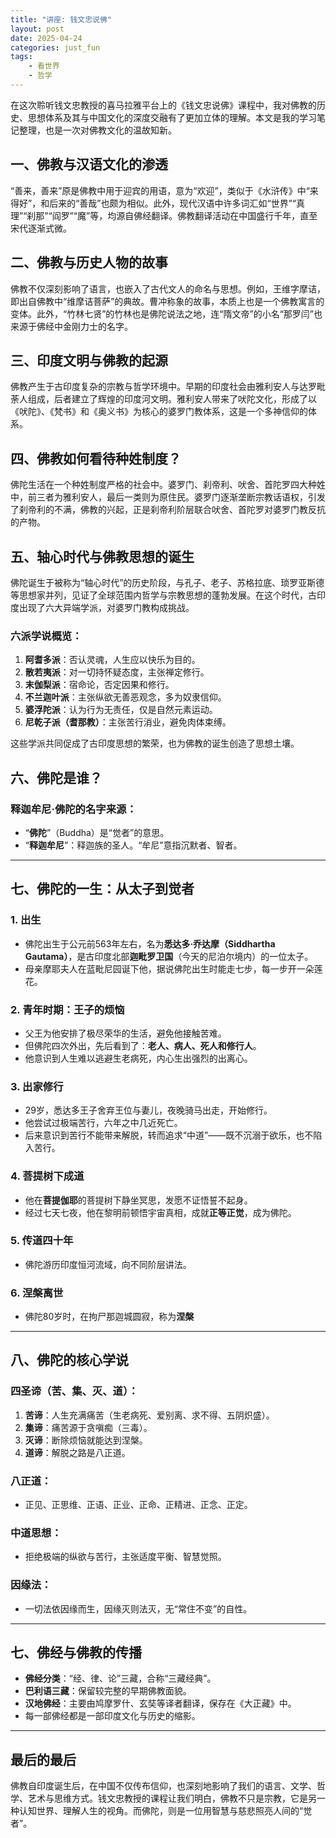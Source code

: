 ```yaml
---
title: "讲座: 钱文忠说佛"
layout: post
date: 2025-04-24
categories: just_fun
tags:
    - 看世界
    - 哲学
---
```


在这次聆听钱文忠教授的喜马拉雅平台上的《钱文忠说佛》课程中，我对佛教的历史、思想体系及其与中国文化的深度交融有了更加立体的理解。本文是我的学习笔记整理，也是一次对佛教文化的温故知新。

## 一、佛教与汉语文化的渗透

“善来，善来”原是佛教中用于迎宾的用语，意为“欢迎”，类似于《水浒传》中“来得好”，和后来的“善哉”也颇为相似。此外，现代汉语中许多词汇如“世界”“真理”“刹那”“阎罗”“魔”等，均源自佛经翻译。佛教翻译活动在中国盛行千年，直至宋代逐渐式微。

## 二、佛教与历史人物的故事

佛教不仅深刻影响了语言，也嵌入了古代文人的命名与思想。例如，王维字摩诘，即出自佛教中“维摩诘菩萨”的典故。曹冲称象的故事，本质上也是一个佛教寓言的变体。此外，“竹林七贤”的竹林也是佛陀说法之地，连“隋文帝”的小名“那罗闫”也来源于佛经中金刚力士的名字。

## 三、印度文明与佛教的起源

佛教产生于古印度复杂的宗教与哲学环境中。早期的印度社会由雅利安人与达罗毗荼人组成，后者建立了辉煌的印度河文明。雅利安人带来了吠陀文化，形成了以《吠陀》、《梵书》和《奥义书》为核心的婆罗门教体系，这是一个多神信仰的体系。

## 四、佛教如何看待种姓制度？

佛陀生活在一个种姓制度严格的社会中。婆罗门、刹帝利、吠舍、首陀罗四大种姓中，前三者为雅利安人，最后一类则为原住民。婆罗门逐渐垄断宗教话语权，引发了刹帝利的不满，佛教的兴起，正是刹帝利阶层联合吠舍、首陀罗对婆罗门教反抗的产物。

## 五、轴心时代与佛教思想的诞生

佛陀诞生于被称为“轴心时代”的历史阶段，与孔子、老子、苏格拉底、琐罗亚斯德等思想家并列，见证了全球范围内哲学与宗教思想的蓬勃发展。在这个时代，古印度出现了六大异端学派，对婆罗门教构成挑战。

### 六派学说概览：

1. **阿耆多派**：否认灵魂，人生应以快乐为目的。
2. **散若夷派**：对一切持怀疑态度，主张禅定修行。
3. **末伽梨派**：宿命论，否定因果和修行。
4. **不兰迦叶派**：主张纵欲无善恶观念，多为奴隶信仰。
5. **婆浮陀派**：认为行为无责任，仅是自然元素运动。
6. **尼乾子派（耆那教）**：主张苦行消业，避免肉体束缚。

这些学派共同促成了古印度思想的繁荣，也为佛教的诞生创造了思想土壤。


## 六、佛陀是谁？

### 释迦牟尼·佛陀的名字来源：

- “**佛陀**”（Buddha）是“觉者”的意思。
- “**释迦牟尼**”：释迦族的圣人。“牟尼”意指沉默者、智者。

---

## 七、佛陀的一生：从太子到觉者

### 1. 出生

- 佛陀出生于公元前563年左右，名为**悉达多·乔达摩（Siddhartha Gautama）**，是古印度北部**迦毗罗卫国**（今天的尼泊尔境内）的一位太子。
- 母亲摩耶夫人在蓝毗尼园诞下他，据说佛陀出生时能走七步，每一步开一朵莲花。

### 2. 青年时期：王子的烦恼

- 父王为他安排了极尽荣华的生活，避免他接触苦难。
- 但佛陀四次外出，先后看到了：**老人、病人、死人和修行人**。
- 他意识到人生难以逃避生老病死，内心生出强烈的出离心。

### 3. 出家修行

- 29岁，悉达多王子舍弃王位与妻儿，夜晚骑马出走，开始修行。
- 他尝试过极端苦行，六年之中几近死亡。
- 后来意识到苦行不能带来解脱，转而追求“中道”——既不沉溺于欲乐，也不陷入苦行。

### 4. 菩提树下成道

- 他在**菩提伽耶**的菩提树下静坐冥思，发愿不证悟誓不起身。
- 经过七天七夜，他在黎明前顿悟宇宙真相，成就**正等正觉**，成为佛陀。

### 5. 传道四十年

- 佛陀游历印度恒河流域，向不同阶层讲法。

### 6. 涅槃离世

- 佛陀80岁时，在拘尸那迦城圆寂，称为**涅槃**

---

## 八、佛陀的核心学说

### 四圣谛（苦、集、灭、道）：

1. **苦谛**：人生充满痛苦（生老病死、爱别离、求不得、五阴炽盛）。
2. **集谛**：痛苦源于贪嗔痴（三毒）。
3. **灭谛**：断除烦恼就能达到涅槃。
4. **道谛**：解脱之路是八正道。

### 八正道：

- 正见、正思维、正语、正业、正命、正精进、正念、正定。

### 中道思想：

- 拒绝极端的纵欲与苦行，主张适度平衡、智慧觉照。

### 因缘法：

- 一切法依因缘而生，因缘灭则法灭，无“常住不变”的自性。

---

## 七、佛经与佛教的传播

- **佛经分类**：“经、律、论”三藏，合称“三藏经典”。
- **巴利语三藏**：保留较完整的早期佛教面貌。
- **汉地佛经**：主要由鸠摩罗什、玄奘等译者翻译，保存在《大正藏》中。
- 每一部佛经都是一部印度文化与历史的缩影。

---

## 最后的最后

佛教自印度诞生后，在中国不仅传布信仰，也深刻地影响了我们的语言、文学、哲学、艺术与思维方式。钱文忠教授的课程让我们明白，佛教不只是宗教，它是另一种认知世界、理解人生的视角。而佛陀，则是一位用智慧与慈悲照亮人间的“觉者”。